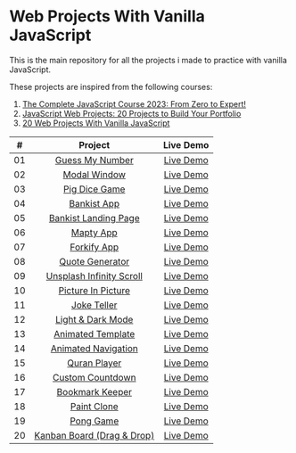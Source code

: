 # Web Projects With Vanilla JavaScript

This is the main repository for all the projects i made to practice with vanilla JavaScript.

These projects are inspired from the following courses:

1. [The Complete JavaScript Course 2023: From Zero to Expert!](https://www.udemy.com/course/the-complete-javascript-course/)
2. [JavaScript Web Projects: 20 Projects to Build Your Portfolio](https://www.udemy.com/course/javascript-web-projects-to-build-your-portfolio-resume/)
3. [20 Web Projects With Vanilla JavaScript](https://www.udemy.com/course/web-projects-with-vanilla-javascript)

|  #  |                                                   Project                                                   |                           Live Demo                           |
| :-: | :---------------------------------------------------------------------------------------------------------: | :-----------------------------------------------------------: |
| 01  |     [Guess My Number](https://github.com/MostafaAE/javascript-practice/tree/master/01-guess-my-number)      |     [Live Demo](https://guess-number-mostafa.netlify.app)     |
| 02  |        [Modal Window](https://github.com/MostafaAE/javascript-practice/tree/master/02-modal-window)         |    [Live Demo](https://modal-window-mostafa.netlify.app/)     |
| 03  |          [Pig Dice Game](https://github.com/MostafaAE/javascript-practice/tree/master/03-pig-game)          |      [Live Demo](https://dice-game-mostafa.netlify.app/)      |
| 04  |           [Bankist App](https://github.com/MostafaAE/javascript-practice/tree/master/04-bankist)            |     [Live Demo](https://bankist-app-mostafa.netlify.app/)     |
| 05  |     [Bankist Landing Page](https://github.com/MostafaAE/javascript-practice/tree/master/05-bankist-dom)     |     [Live Demo](https://bankist-dom-mostafa.netlify.app/)     |
| 06  |           [Mapty App](https://github.com/MostafaAE/javascript-practice/tree/master/06-mapty-app)            |        [Live Demo](https://mapty-mostafa.netlify.app/)        |
| 07  |           [Forkify App](https://github.com/MostafaAE/javascript-practice/tree/master/07-forkify)            |     [Live Demo](https://forkify-app-mostafa.netlify.app/)     |
| 08  |     [Quote Generator](https://github.com/MostafaAE/javascript-practice/tree/master/08-quote-generator)      |       [Live Demo](https://quotes-mostafa.netlify.app/)        |
| 09  | [Unsplash Infinity Scroll](https://github.com/MostafaAE/javascript-practice/tree/master/09-infinity-scroll) |   [Live Demo](https://infinite-scroll-mostafa.netlify.app/)   |
| 10  |  [Picture In Picture](https://github.com/MostafaAE/javascript-practice/tree/master/10-picture-in-picture)   |     [Live Demo](https://pic-in-pic-mostafa.netlify.app/)      |
| 11  |         [Joke Teller](https://github.com/MostafaAE/javascript-practice/tree/master/11-joke-teller)          |     [Live Demo](https://joke-teller-mostafa.netlify.app/)     |
| 12  |    [Light & Dark Mode](https://github.com/MostafaAE/javascript-practice/tree/master/12-light-dark-mode)     |     [Live Demo](https://light-dark-mostafa.netlify.app/)      |
| 13  |   [Animated Template](https://github.com/MostafaAE/javascript-practice/tree/master/13-animated-template)    |  [Live Demo](https://animated-template-mostafa.netlify.app/)  |
| 14  | [Animated Navigation](https://github.com/MostafaAE/javascript-practice/tree/master/14-animated-navigation)  | [Live Demo](https://animated-navigation-mostafa.netlify.app/) |
| 15  |        [Quran Player](https://github.com/MostafaAE/javascript-practice/tree/master/15-quran-player)         |    [Live Demo](https://quran-player-mostafa.netlify.app/)     |
| 16  |    [Custom Countdown](https://github.com/MostafaAE/javascript-practice/tree/master/16-custom-countdown)     |      [Live Demo](https://countdown-mostafa.netlify.app/)      |
| 17  |     [Bookmark Keeper](https://github.com/MostafaAE/javascript-practice/tree/master/17-bookmark-keeper)      |      [Live Demo](https://bookmark-mostafa.netlify.app/)       |
| 18  |         [Paint Clone](https://github.com/MostafaAE/javascript-practice/tree/master/18-paint-clone)          |     [Live Demo](https://paint-clone-mostafa.netlify.app/)     |
| 19  |              [Pong Game](https://github.com/MostafaAE/javascript-practice/tree/master/19-pong)              |        [Live Demo](https://pong-mostafa.netlify.app/)         |
| 20  | [Kanban Board (Drag & Drop)](https://github.com/MostafaAE/javascript-practice/tree/master/20-kanban-board)  |    [Live Demo](https://kanban-board-mostafa.netlify.app/)     |
